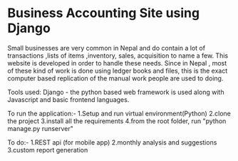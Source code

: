 # Business Accounting Site using Django

Small businesses are very common in Nepal and do contain a lot of transactions ,lists of items ,inventory, sales, acquisition to name a few. This website is developed in order to handle these needs. Since in Nepal , most of these kind of work is done using ledger books and files, this is the exact computer based replication of the manual work people are used to doing.

Tools used:
      Django - the python based web framework is used along with Javascript and basic frontend languages.
      
To run the application:-
      1.Setup and run virtual environment(Python)
      2.clone the project
      3.install all the requirements
      4.from the root folder, run "python manage.py runserver"
      
To do:-
      1.REST api (for mobile app)
      2.monthly analysis and suggestions
      3.custom report generation
      
      
      
            
